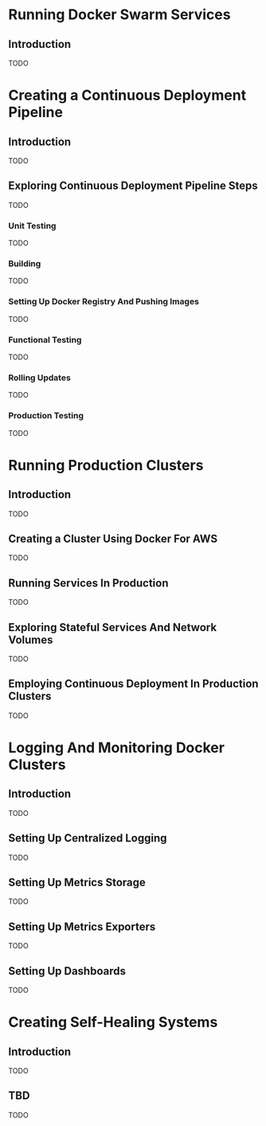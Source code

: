 # Running Docker Swarm Services

## Introduction

TODO


















# Creating a Continuous Deployment Pipeline

## Introduction

TODO

## Exploring Continuous Deployment Pipeline Steps

TODO

### Unit Testing

TODO

### Building

TODO

### Setting Up Docker Registry And Pushing Images

TODO

### Functional Testing

TODO

### Rolling Updates

TODO

### Production Testing

TODO

# Running Production Clusters

## Introduction

TODO

## Creating a Cluster Using Docker For AWS

TODO

## Running Services In Production

TODO

## Exploring Stateful Services And Network Volumes

TODO

## Employing Continuous Deployment In Production Clusters

TODO

# Logging And Monitoring Docker Clusters

## Introduction

TODO

## Setting Up Centralized Logging

TODO

## Setting Up Metrics Storage

TODO

## Setting Up Metrics Exporters

TODO

## Setting Up Dashboards

TODO

# Creating Self-Healing Systems

## Introduction

TODO

## TBD

TODO


